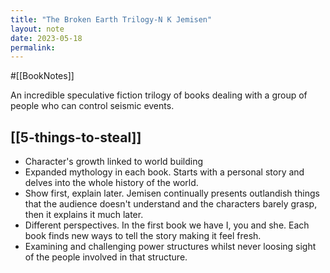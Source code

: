 ```yaml
---
title: "The Broken Earth Trilogy-N K Jemisen"
layout: note
date: 2023-05-18
permalink:
---
```


#[[BookNotes]] 

An incredible speculative fiction trilogy of books dealing with  a group of people who can control seismic events. 

## [[5-things-to-steal]]

- Character's growth linked to world building
- Expanded mythology in each book. Starts with a personal story and delves into the whole history of the world. 
- Show first, explain later. Jemisen continually presents outlandish things that the audience doesn't understand and the characters barely grasp, then it explains it much later. 
- Different perspectives. In the first book we have I, you and she. Each book finds new ways to tell the story making it feel fresh. 
- Examining and challenging power structures whilst never loosing sight of the people involved in that structure. 

